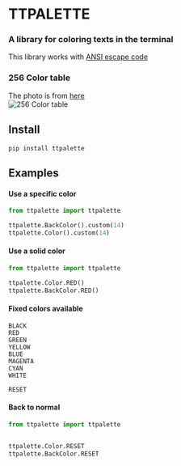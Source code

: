 # TTPALETTE
### A library for coloring texts in the terminal

This library works with [ANSI escape code](https://en.wikipedia.org/wiki/ANSI_escape_code)

### 256 Color table

The photo is from [here](https://gist.github.com/fnky/458719343aabd01cfb17a3a4f7296797)<br>
![256 Color table](https://user-images.githubusercontent.com/995050/47952855-ecb12480-df75-11e8-89d4-ac26c50e80b9.png)


## Install

```
pip install ttpalette
```


## Examples

#### Use a specific color

```python
from ttpalette import ttpalette

ttpalette.BackColor().custom(14)
ttpalette.Color().custom(14)
```

#### Use a solid color

```python
from ttpalette import ttpalette

ttpalette.Color.RED()
ttpalette.BackColor.RED()
```

#### Fixed colors available

```
BLACK
RED
GREEN
YELLOW
BLUE
MAGENTA
CYAN
WHITE

RESET

```

#### Back to normal

```python
from ttpalette import ttpalette


ttpalette.Color.RESET
ttpalette.BackColor.RESET
```
